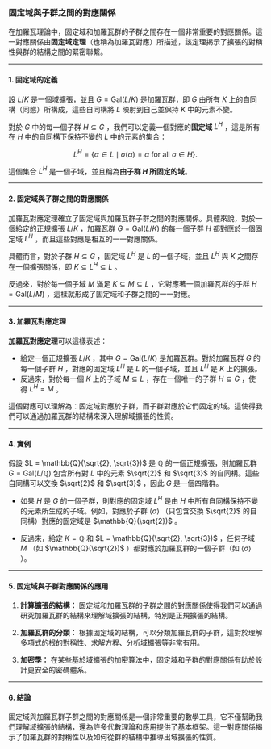 ### **固定域與子群之間的對應關係**

在加羅瓦理論中，固定域和加羅瓦群的子群之間存在一個非常重要的對應關係。這一對應關係由**固定域定理**（也稱為加羅瓦對應）所描述，該定理揭示了擴張的對稱性與群的結構之間的緊密聯繫。

---

#### **1. 固定域的定義**

設  $`L/K`$  是一個域擴張，並且  $`G = \text{Gal}(L/K)`$  是加羅瓦群，即  $`G`$  由所有  $`K`$  上的自同構（同態）所構成，這些自同構將  $`L`$  映射到自己並保持  $`K`$  中的元素不變。

對於  $`G`$  中的每一個子群  $`H \subseteq G`$ ，我們可以定義一個對應的**固定域**  $`L^H`$ ，這是所有在  $`H`$  中的自同構下保持不變的  $`L`$  中的元素的集合：


```math
L^H = \{ \alpha \in L \mid \sigma(\alpha) = \alpha \text{ for all } \sigma \in H \}.
```


這個集合  $`L^H`$  是一個子域，並且稱為**由子群  $`H`$  所固定的域**。

---

#### **2. 固定域與子群之間的對應關係**

加羅瓦對應定理確立了固定域與加羅瓦群子群之間的對應關係。具體來說，對於一個給定的正規擴張  $`L/K`$ ，加羅瓦群  $`G = \text{Gal}(L/K)`$  的每一個子群  $`H`$  都對應於一個固定域  $`L^H`$ ，而且這些對應是相互的一一對應關係。

具體而言，對於子群  $`H \subseteq G`$ ，固定域  $`L^H`$  是  $`L`$  的一個子域，並且  $`L^H`$  與  $`K`$  之間存在一個擴張關係，即  $`K \subseteq L^H \subseteq L`$ 。

反過來，對於每一個子域  $`M`$  滿足  $`K \subseteq M \subseteq L`$ ，它對應著一個加羅瓦群的子群  $`H = \text{Gal}(L/M)`$ ，這樣就形成了固定域和子群之間的一一對應。

---

#### **3. 加羅瓦對應定理**

**加羅瓦對應定理**可以這樣表述：

- 給定一個正規擴張  $`L/K`$ ，其中  $`G = \text{Gal}(L/K)`$  是加羅瓦群。對於加羅瓦群  $`G`$  的每一個子群  $`H`$ ，對應的固定域  $`L^H`$  是  $`L`$  的一個子域，並且  $`L^H`$  是  $`K`$  上的擴張。
- 反過來，對於每一個  $`K`$  上的子域  $`M \subseteq L`$ ，存在一個唯一的子群  $`H \subseteq G`$ ，使得  $`L^H = M`$ 。

這個對應可以理解為：固定域對應於子群，而子群對應於它們固定的域。這使得我們可以通過加羅瓦群的結構來深入理解域擴張的性質。

---

#### **4. 實例**

假設  $`L = \mathbb{Q}(\sqrt{2}, \sqrt{3})`$  是  $`\mathbb{Q}`$  的一個正規擴張，則加羅瓦群  $`G = \text{Gal}(L/\mathbb{Q})`$  包含所有對  $`L`$  中的元素  $`\sqrt{2}`$  和  $`\sqrt{3}`$  的自同構。這些自同構可以交換  $`\sqrt{2}`$  和  $`\sqrt{3}`$ ，因此  $`G`$  是一個四階群。

- 如果  $`H`$  是  $`G`$  的一個子群，則對應的固定域  $`L^H`$  是由  $`H`$  中所有自同構保持不變的元素所生成的子域。例如，對應於子群  $`\langle \sigma \rangle`$ （只包含交換  $`\sqrt{2}`$  的自同構）對應的固定域是  $`\mathbb{Q}(\sqrt{2})`$ 。
  
- 反過來，給定  $`K = \mathbb{Q}`$  和  $`L = \mathbb{Q}(\sqrt{2}, \sqrt{3})`$ ，任何子域  $`M`$  （如  $`\mathbb{Q}(\sqrt{2})`$ ）都對應於加羅瓦群的一個子群（如  $`\langle \sigma \rangle`$ ）。

---

#### **5. 固定域與子群對應關係的應用**

1. **計算擴張的結構：** 固定域和加羅瓦群的子群之間的對應關係使得我們可以通過研究加羅瓦群的結構來理解域擴張的結構，特別是正規擴張的結構。

2. **加羅瓦群的分類：** 根據固定域的結構，可以分類加羅瓦群的子群，這對於理解多項式的根的對稱性、求解方程、分析域擴張等非常有用。

3. **加密學：** 在某些基於域擴張的加密算法中，固定域和子群的對應關係有助於設計更安全的密碼體系。

---

#### **6. 結論**

固定域與加羅瓦群子群之間的對應關係是一個非常重要的數學工具，它不僅幫助我們理解域擴張的結構，還為許多代數理論和應用提供了基本框架。這一對應關係揭示了加羅瓦群的對稱性以及如何從群的結構中推導出域擴張的性質。